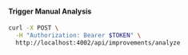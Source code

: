 #### Trigger Manual Analysis

```bash
curl -X POST \
  -H "Authorization: Bearer $TOKEN" \
  http://localhost:4002/api/improvements/analyze
```
